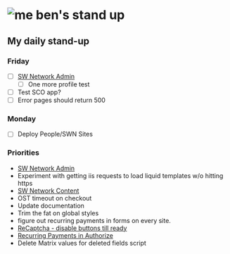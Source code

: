 # ![me](https://avatars2.githubusercontent.com/u/5232044?s=50&v=4) ben's stand up

## My daily stand-up

### Friday

- [ ] [SW Network Admin](https://app.clickup.com/8537154/v/l/li/54890360?pr=12760709)
    - [ ]  One more profile test
- [ ] Test SCO app?
- [ ] Error pages should return 500

### Monday

- [ ] Deploy People/SWN Sites

### Priorities 
    
- [SW Network Admin](https://app.clickup.com/8537154/v/l/li/54890360?pr=12760709)
- Experiment with getting iis requests to load liquid templates w/o hitting https
- [SW Network Content](https://app.clickup.com/8537154/v/l/li/54892353?pr=12760709)
- OST timeout on checkout
- Update documentation
- Trim the fat on global styles
- figure out recurring payments in forms on every site.
- [ReCaptcha - disable buttons till ready](https://projects.madebyspeak.com/#/tasks/17598281)
- [Recurring Payments in Authorize](https://projects.madebyspeak.com/#/tasks/16411534)
- Delete Matrix values for deleted fields script
